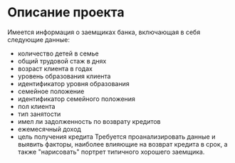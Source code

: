 # Описание проекта

Имеется информация о заемщиках банка, включающая в себя следующие данные:

- количество детей в семье
- общий трудовой стаж в днях
- возраст клиента в годах
- уровень образования клиента
- идентификатор уровня образования
- семейное положение
- идентификатор семейного положения
- пол клиента
- тип занятости
- имел ли задолженность по возврату кредитов
- ежемесячный доход
- цель получения кредита
Требуется проанализировать данные и выявить факторы, наиболее влияющие на возврат кредита в срок, а также "нарисовать" портрет типичного хорошего заемщика.
